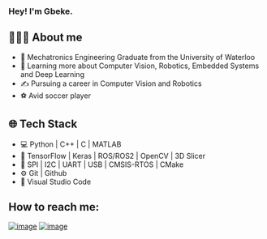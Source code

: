 ### Hey! I'm Gbeke. 

## 👨🏻‍💻 About me
  - 🤖 Mechatronics Engineering Graduate from the University of Waterloo
  - 🌱 Learning more about Computer Vision, Robotics, Embedded Systems and Deep Learning 
  - ✍️ Pursuing a career in Computer Vision and Robotics
  - ⚽ Avid soccer player

## 🌐 Tech Stack
  - 💻 Python | C++ | C | MATLAB
  - 🚝 TensorFlow | Keras | ROS/ROS2 | OpenCV | 3D Slicer 
  - 🔑 SPI | I2C | UART | USB | CMSIS-RTOS | CMake
  - ⚙️ Git | Github
  - 🔧 Visual Studio Code

## How to reach me:
  [![image](https://user-images.githubusercontent.com/66129702/207131731-e74c80fd-64d6-4420-ab9d-828e14c797d1.png)](https://www.linkedin.com/in/gbekea/) [![image](https://user-images.githubusercontent.com/66129702/207131262-190f6ea1-3522-4102-bc08-e1a2f2edcc5f.png)](mailto:msadesiy@uwaterloo.ca)

<!--
**GbekeAdesiyun/GbekeAdesiyun** is a ✨ _special_ ✨ repository because its `README.md` (this file) appears on your GitHub profile.

Here are some ideas to get you started:

- 🔭 I’m currently working on ...
- 🌱 I’m currently learning ...
- 👯 I’m looking to collaborate on ...
- 🤔 I’m looking for help with ...
- 💬 Ask me about ...
- 📫 How to reach me: ...
- 😄 Pronouns: ...
- ⚡ Fun fact: ...
-->

